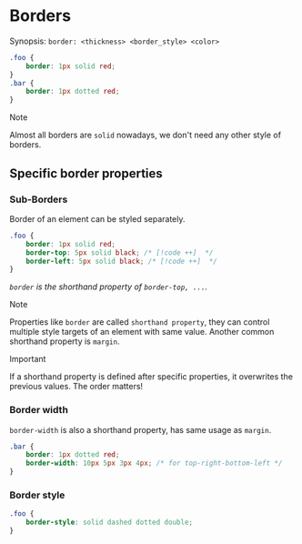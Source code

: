 # Borders

Synopsis: `border: <thickness> <border_style> <color>`

```css
.foo {
    border: 1px solid red;
}
.bar {
    border: 1px dotted red;
}
```

> [!NOTE]
> Almost all borders are `solid` nowadays, we don't need any other style of borders.

## Specific border properties

### Sub-Borders

Border of an element can be styled separately.

```css
.foo {
    border: 1px solid red;
    border-top: 5px solid black; /* [!code ++]  */
    border-left: 5px solid black; /* [!code ++]  */
}
```

*`border` is the shorthand property of `border-top, ...`.*

> [!NOTE]
> Properties like `border` are called `shorthand property`, they can control multiple style targets of an element with same value.
> Another common shorthand property is `margin`.

> [!IMPORTANT]
> If a shorthand property is defined after specific properties, it overwrites the previous values. The order matters!

### Border width

`border-width` is also a shorthand property, has same usage as `margin`.

```css
.bar {
    border: 1px dotted red;
    border-width: 10px 5px 3px 4px; /* for top-right-bottom-left */
}
```

### Border style

```css
.foo {
    border-style: solid dashed dotted double;
}
```
